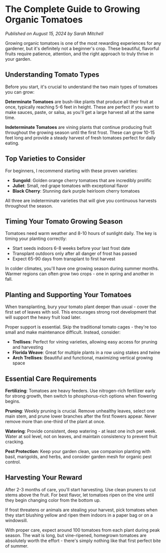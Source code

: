 # The Complete Guide to Growing Organic Tomatoes

_Published on August 15, 2024 by Sarah Mitchell_

Growing organic tomatoes is one of the most rewarding experiences for any gardener, but it's definitely not a beginner's crop. These beautiful, flavorful fruits require patience, attention, and the right approach to truly thrive in your garden.

## Understanding Tomato Types

Before you start, it's crucial to understand the two main types of tomatoes you can grow:

**Determinate Tomatoes** are bush-like plants that produce all their fruit at once, typically reaching 5-6 feet in height. These are perfect if you want to make sauces, paste, or salsa, as you'll get a large harvest all at the same time.

**Indeterminate Tomatoes** are vining plants that continue producing fruit throughout the growing season until the first frost. These can grow 10-15 feet long and provide a steady harvest of fresh tomatoes perfect for daily eating.

## Top Varieties to Consider

For beginners, I recommend starting with these proven varieties:

- **Sungold**: Golden orange cherry tomatoes that are incredibly prolific
- **Juliet**: Small, red grape tomatoes with exceptional flavor
- **Black Cherry**: Stunning dark purple heirloom cherry tomatoes

All three are indeterminate varieties that will give you continuous harvests throughout the season.

## Timing Your Tomato Growing Season

Tomatoes need warm weather and 8-10 hours of sunlight daily. The key is timing your planting correctly:

- Start seeds indoors 6-8 weeks before your last frost date
- Transplant outdoors only after all danger of frost has passed
- Expect 65-90 days from transplant to first harvest

In colder climates, you'll have one growing season during summer months. Warmer regions can often grow two crops - one in spring and another in fall.

## Planting and Supporting Your Tomatoes

When transplanting, bury your tomato plant deeper than usual - cover the first set of leaves with soil. This encourages strong root development that will support the heavy fruit load later.

Proper support is essential. Skip the traditional tomato cages - they're too small and make maintenance difficult. Instead, consider:

- **Trellises**: Perfect for vining varieties, allowing easy access for pruning and harvesting
- **Florida Weave**: Great for multiple plants in a row using stakes and twine
- **Arch Trellises**: Beautiful and functional, maximizing vertical growing space

## Essential Care Requirements

**Fertilizing**: Tomatoes are heavy feeders. Use nitrogen-rich fertilizer early for strong growth, then switch to phosphorus-rich options when flowering begins.

**Pruning**: Weekly pruning is crucial. Remove unhealthy leaves, select one main stem, and prune lower branches after the first flowers appear. Never remove more than one-third of the plant at once.

**Watering**: Provide consistent, deep watering - at least one inch per week. Water at soil level, not on leaves, and maintain consistency to prevent fruit cracking.

**Pest Protection**: Keep your garden clean, use companion planting with basil, marigolds, and herbs, and consider garden mesh for organic pest control.

## Harvesting Your Reward

After 2-3 months of care, you'll start harvesting. Use clean pruners to cut stems above the fruit. For best flavor, let tomatoes ripen on the vine until they begin changing color from the bottom up.

If frost threatens or animals are stealing your harvest, pick tomatoes when they start blushing yellow and ripen them indoors in a paper bag or on a windowsill.

With proper care, expect around 100 tomatoes from each plant during peak season. The wait is long, but vine-ripened, homegrown tomatoes are absolutely worth the effort - there's simply nothing like that first perfect bite of summer.
